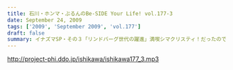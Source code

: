 ```yaml
---
title: 石川・ホンマ・ぶるんのBe-SIDE Your Life! vol.177-3
date: September 24, 2009
tags: ['2009', 'September 2009', 'vol.177']
draft: false
summary: イナズマSP・その３「リンドバーグ世代の躍進」満喫シマクリスティ！だったのではないか！？疑惑のお三方・・・お仕事もあったのですよお仕事も・・・そんなお話は４本目へ。NAMAE
---
```


http://project-phi.ddo.jp/ishikawa/ishikawa177_3.mp3